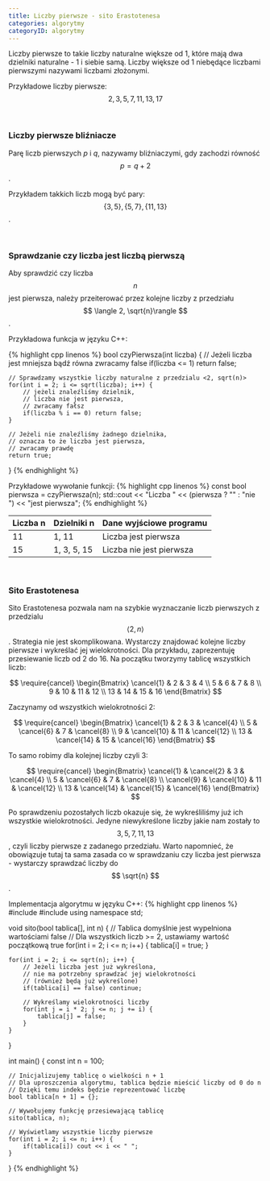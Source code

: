 ```yaml
---
title: Liczby pierwsze - sito Erastotenesa
categories: algorytmy
categoryID: algorytmy
---
```

Liczby pierwsze to takie liczby naturalne większe od 1, które mają dwa dzielniki naturalne - 1 i siebie samą. Liczby większe od 1 niebędące liczbami pierwszymi nazywami liczbami złożonymi.

Przykładowe liczby pierwsze: $$ 2, 3, 5, 7, 11, 13, 17 $$

<br />

### Liczby pierwsze bliźniacze
Parę liczb pierwszych *p* i *q*, nazywamy bliźniaczymi, gdy zachodzi równość $$ p = q + 2 $$.

Przykładem takkich liczb mogą być pary: $$ \{3, 5\}, \{5, 7\}, \{11, 13\} $$.

<br />

### Sprawdzanie czy liczba jest liczbą pierwszą
Aby sprawdzić czy liczba $$ n $$ jest pierwsza, należy przeiterować przez kolejne liczby z przedziału $$ \langle 2, \sqrt{n}\rangle $$.

Przykładowa funkcja w języku C++:

{% highlight cpp linenos %}
bool czyPierwsza(int liczba) {
	// Jeżeli liczba jest mniejsza bądź równa zwracamy false
	if(liczba <= 1) return false;

	// Sprawdzamy wszystkie liczby naturalne z przedzialu <2, sqrt(n)>
	for(int i = 2; i <= sqrt(liczba); i++) {
		// jeżeli znaleźliśmy dzielnik,
		// liczba nie jest pierwsza,
		// zwracamy fałsz
		if(liczba % i == 0) return false;
	}

	// Jeżeli nie znaleźliśmy żadnego dzielnika,
	// oznacza to że liczba jest pierwsza,
	// zwracamy prawdę
	return true;
}
{% endhighlight %}

Przykładowe wywołanie funkcji:
{% highlight cpp linenos %}
const bool pierwsza = czyPierwsza(n);
std::cout << "Liczba " << (pierwsza ? "" : "nie ") << "jest pierwsza";
{% endhighlight %}

Liczba n | Dzielniki n | Dane wyjściowe programu
--- | --- | ---
11 | 1, 11 | Liczba jest pierwsza
15 | 1, 3, 5, 15 | Liczba nie jest pierwsza

<br />

### Sito Erastotenesa

Sito Erastotenesa pozwala nam na szybkie wyznaczanie liczb pierwszych z przedzialu $$ \langle 2, n \rangle $$. Strategia nie jest skomplikowana. Wystarczy znajdować kolejne liczby pierwsze i wykreślać jej wielokrotności. Dla przykładu, zaprezentuję przesiewanie liczb od 2 do 16. Na początku tworzymy tablicę wszystkich liczb:

$$
\require{cancel}
\begin{Bmatrix}
 \cancel{1} & 2 & 3 & 4 \\ 
 5 & 6 & 7 & 8 \\ 
 9 & 10 & 11 & 12 \\ 
 13 & 14 & 15 & 16 
\end{Bmatrix}
$$

Zaczynamy od wszystkich wielokrotności 2:

$$
\require{cancel}
\begin{Bmatrix}
 \cancel{1} & 2 & 3 & \cancel{4} \\ 
 5 & \cancel{6} & 7 & \cancel{8} \\ 
 9 & \cancel{10} & 11 & \cancel{12} \\ 
 13 & \cancel{14} & 15 & \cancel{16} 
\end{Bmatrix}
$$

To samo robimy dla kolejnej liczby czyli 3:

$$
\require{cancel}
\begin{Bmatrix}
 \cancel{1} & \cancel{2} & 3 & \cancel{4} \\ 
 5 & \cancel{6} & 7 & \cancel{8} \\ 
 \cancel{9} & \cancel{10} & 11 & \cancel{12} \\ 
 13 & \cancel{14} & \cancel{15} & \cancel{16} 
\end{Bmatrix}
$$

Po sprawdzeniu pozostałych liczb okazuje się, że wykreśliliśmy już ich wszystkie wielokrotności. Jedyne niewykreślone liczby jakie nam zostały to $$ 3, 5, 7, 11, 13 $$, czyli liczby pierwsze z zadanego przedziału. Warto napomnieć, że obowiązuje tutaj ta sama zasada co w sprawdzaniu czy liczba jest pierwsza - wystarczy sprawdzać liczby do $$ \sqrt{n} $$.

Implementacja algorytmu w języku C++:
{% highlight cpp linenos %}
#include <iostream>
#include <cmath>
using namespace std;

void sito(bool tablica[], int n) {
	// Tablica domyślnie jest wypelniona wartościami false
	// Dla wszystkich liczb >= 2, ustawiamy wartość początkową true
	for(int i = 2; i <= n; i++) {
		tablica[i] = true;
	}
	
	for(int i = 2; i <= sqrt(n); i++) {
		// Jeżeli liczba jest już wykreślona,
		// nie ma potrzebny sprawdzać jej wielokrotności
		// (również będą już wykreślone)
		if(tablica[i] == false) continue;
		
		// Wykreślamy wielokrotności liczby
		for(int j = i * 2; j <= n; j += i) {
			tablica[j] = false;
		}
	}
}

int main() {
	const int n = 100;
	
	// Inicjalizujemy tablicę o wielkości n + 1
	// Dla uproszczenia algorytmu, tablica będzie mieścić liczby od 0 do n
	// Dzięki temu indeks będzie reprezentować liczbę
	bool tablica[n + 1] = {};
	
	// Wywołujemy funkcję przesiewającą tablicę
	sito(tablica, n);
	
	// Wyświetlamy wszystkie liczby pierwsze
	for(int i = 2; i <= n; i++) {
		if(tablica[i]) cout << i << " ";
	}
}
{% endhighlight %}